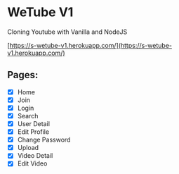 # WeTube V1

Cloning Youtube with Vanilla and NodeJS

[https://s-wetube-v1.herokuapp.com/](https://s-wetube-v1.herokuapp.com/)

## Pages:

- [x] Home
- [x] Join
- [x] Login
- [x] Search
- [x] User Detail
- [x] Edit Profile
- [x] Change Password
- [x] Upload
- [x] Video Detail
- [x] Edit Video
